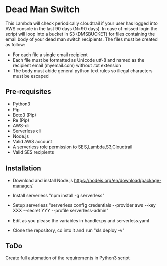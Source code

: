 Dead Man Switch
===============
This Lambda will check periodically cloudtrail if your user has logged into AWS console in the last 90 days (N=90 days). 
In case of missed login the script will loop into a bucket in S3 (DMSBUCKET) for files containing the email body of your dead man switch recipients.
The files must be created as follow:

* For each file a single email recipient
* Each file must be formatted as Unicode utf-8 and named as the recipient email (myemail.com) without .txt extension
* The body must abide general python text rules so illegal characters must be escaped

Pre-requisites
----------------

* Python3 
* Pip
* Boto3 (Pip)
* Re (Pip)
* AWS-cli
* Serverless cli
* Node.js 
* Valid AWS account
* A serverless role permission to SES,Lambda,S3,Cloudtrail
* Valid SES recipients

Installation
-----------------

* Download and install Node.js https://nodejs.org/en/download/package-manager/

* Install serverless "npm install -g serverless"

* Setup serverless "serverless config credentials --provider aws --key XXX --secret YYY --profile serverless-admin"

* Edit as you please the variables in handler.py and serverless.yaml

* Clone the repository, cd into it and run "sls deploy -v"

ToDo
--------------------
Create full automation of the requirements in Python3 script
